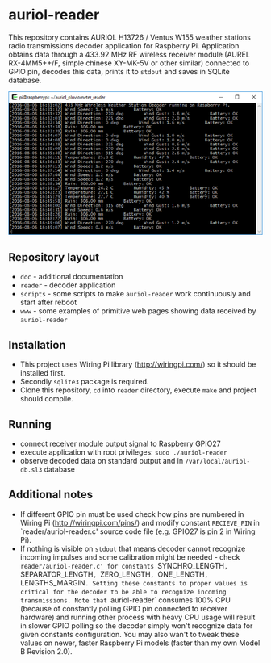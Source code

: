 # auriol-reader
This repository contains AURIOL H13726 / Ventus W155 weather stations radio transmissions decoder application for Raspberry Pi. Application obtains data through a 433.92 MHz RF wireless receiver module (AUREL RX-4MM5++/F, simple chinese XY-MK-5V or other similar) connected to GPIO pin, decodes this data, prints it to `stdout` and saves in SQLite database.

![auriol-reader-screenshot.png](auriol-reader-screenshot.png?raw=true "View of data received from AURIOL H13726 weather station via auriol-reader")

## Repository layout
* `doc` - additional documentation
* `reader` - decoder application
* `scripts` - some scripts to make `auriol-reader` work continuously and start after reboot
* `www` - some examples of primitive web pages showing data received by `auriol-reader`

## Installation
* This project uses Wiring Pi library (http://wiringpi.com/) so it should be installed first.
* Secondly `sqlite3` package is required.
* Clone this repository, `cd` into `reader` directory, execute `make` and project should compile.

## Running
* connect receiver module output signal to Raspberry GPIO27
* execute application with root privileges: `sudo ./auriol-reader`
* observe decoded data on standard output and in `/var/local/auriol-db.sl3` database

## Additional notes
* If different GPIO pin must be used check how pins are numbered in Wiring Pi (http://wiringpi.com/pins/) and modify constant `RECIEVE_PIN` in `reader/auriol-reader.c' source code file (e.g. GPIO27 is pin 2 in Wiring Pi).
* If nothing is visible on `stdout` that means decoder cannot recognize incoming impulses and some calibration might be needed - check `reader/auriol-reader.c' for constants `SYNCHRO_LENGTH`, `SEPARATOR_LENGTH`, `ZERO_LENGTH`, `ONE_LENGTH`, `LENGTHS_MARGIN`. Setting these constants to proper values is critical for the decoder to be able to recognize incoming transmissions. Note that `auriol-reader` consumes 100% CPU (because of constantly polling GPIO pin connected to receiver hardware) and running other process with heavy CPU usage will result in slower GPIO polling so the decoder simply won't recognize data for given constants configuration. You may also wan't to tweak these values on newer, faster Raspberry Pi models (faster than my own Model B Revision 2.0).

